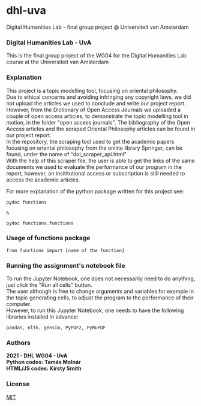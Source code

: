 # dhl-uva
Digital Humanities Lab - final group project @ Universiteit van Amsterdam

### Digital Humanities Lab - UvA

This is the final group project of the WG04 for the Digital Humanities Lab course at the Universiteit van Amsterdam

### Explanation

This project is a topic modelling tool, focusing on oriental philosophy. <br />
Due to ethical concerns and avoiding infringing any copyright laws, we did not upload the articles we used to conclude and write our project report.<br />
However, from the Dictionary of Open Access Journals we uploaded a couple of open access articles, to demonstrate the topic modelling tool in motion, in the folder "open access journals". The bibliography of the Open Access articles and the scraped Oriental Philosophy articles can be found in our project report.<br />
In the repository, the scraping tool used to get the academic papers focusing on oriental philosophy from the online library Springer, can be found, under the name of "doi_scraper_api.html"<br />
With the help of this scraper file, the user is able to get the links of the same documents we used to evaluate the performance of our program in the report, however, an insititutional access or subscription is still needed to access the academic articles.<br />

For more explanation of the python package written for this project see:

    pydoc functions

    &

    pydoc functions.functions



### Usage of functions package

    from functions import [name of the function]

### Running the assignment's notebook file

To run the Jupyter Notebook, one does not necessarily need to do anything, just click the "Run all cells" button.<br />
The user although is free to change arguments and variables for example in the topic generating cells, to adjust the program to the performance of their computer.<br />
However, to run this Jupyter Notebook, one needs to have the following libraries installed in advance:

    pandas, nltk, gensim, PyPDF2, PyMuPDF


### Authors
**2021 - DHL WG04 - UvA**<br />
**Python codes: Tamás Molnár**<br />
**HTML/JS codes: Kirsty Smith**

### License
[MIT](https://choosealicense.com/licenses/mit/)

